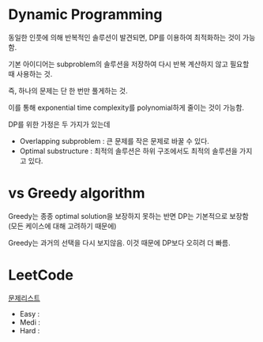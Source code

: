 # Dynamic Programming

동일한 인풋에 의해 반복적인 솔루션이 발견되면, DP를 이용하여 최적화하는 것이 가능함.

기본 아이디어는 subproblem의 솔루션을 저장하여 다시 반복 계산하지 않고 필요할 때 사용하는 것.

즉, 하나의 문제는 단 한 번만 풀게하는 것.

이를 통해 exponential time complexity를 polynomial하게 줄이는 것이 가능함.

DP를 위한 가정은 두 가지가 있는데

- Overlapping subproblem : 큰 문제를 작은 문제로 바꿀 수 있다.
- Optimal substructure : 최적의 솔루션은 하위 구조에서도 최적의 솔루션을 가지고 있다.

# vs Greedy algorithm

Greedy는 종종 optimal solution을 보장하지 못하는 반면 DP는 기본적으로 보장함(모든 케이스에 대해 고려하기 때문에)

Greedy는 과거의 선택을 다시 보지않음. 이것 때문에 DP보다 오히려 더 빠름.

# LeetCode

[문제리스트](https://leetcode.com/discuss/general-discussion/1000929/solved-all-dynamic-programming-dp-problems-in-7-months)
- Easy :
- Medi :
- Hard :


